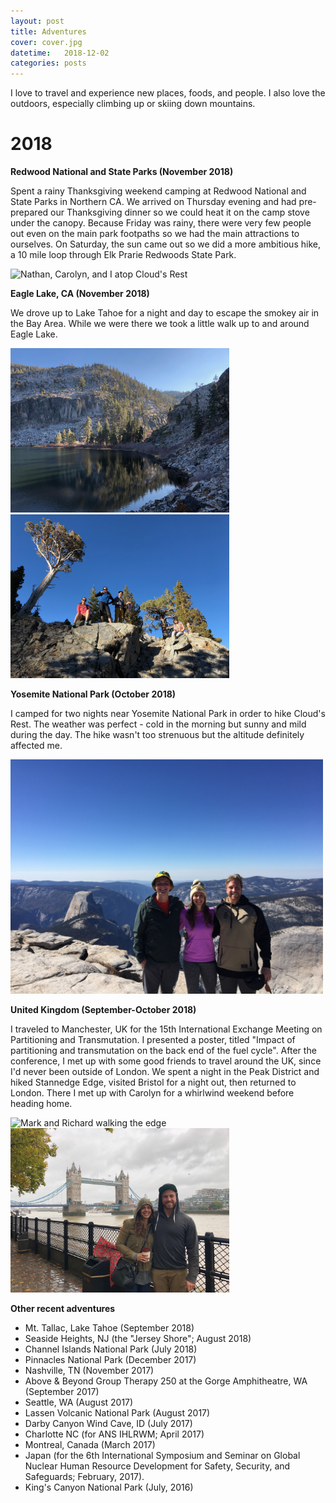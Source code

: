 ```yaml
---
layout: post
title: Adventures
cover: cover.jpg
datetime:   2018-12-02
categories: posts
---
```


I love to travel and experience new places, foods, and people. I also love the outdoors, especially climbing up or skiing down mountains.

# 2018

**Redwood National and State Parks (November 2018)**

Spent a rainy Thanksgiving weekend camping at Redwood National and State Parks in Northern CA. We arrived on Thursday evening and had pre-prepared our Thanksgiving dinner so we could heat it on the camp stove under the canopy. Because Friday was rainy, there were very few people out even on the main park footpaths so we had the main attractions to ourselves. On Saturday, the sun came out so we did a more ambitious hike, a 10 mile loop through Elk Prarie Redwoods State Park.

<img src="/images/2018-11_redwoods.jpg" alt="Nathan, Carolyn, and I atop Cloud's Rest" width="500" />


**Eagle Lake, CA (November 2018)**

We drove up to Lake Tahoe for a night and day to escape the smokey air in the Bay Area. While we were there we took a little walk up to and around Eagle Lake.

<p float="left">
  <img src="/images/2018-11_eagle_lake.jpg" alt="Eagle Lake in the afternoon sun" width="350" />
  <img src="/images/2018-11_eagle_lake2.jpg" alt="The crew: Carolyn, Kathy, Eric, and Franziska" width="350" />
</p>

**Yosemite National Park (October 2018)**

I camped for two nights near Yosemite National Park in order to hike Cloud's Rest. The weather was perfect - cold in the morning but sunny and mild during the day. The hike wasn't too strenuous but the altitude definitely affected me.

<img src="/images/2018-10_yosemite.jpg" alt="Nathan, Carolyn, and I atop Cloud's Rest" width="500" />

**United Kingdom (September-October 2018)**

I traveled to Manchester, UK for the 15th International Exchange Meeting on Partitioning and Transmutation. I presented a poster, titled "Impact of partitioning and transmutation on the back end of the fuel cycle". After the conference, I met up with some good friends to travel around the UK, since I'd never been outside of London. We spent a night in the Peak District and hiked Stannedge Edge, visited Bristol for a night out, then returned to London. There I met up with Carolyn for a whirlwind weekend before heading home.

<p float="left">
  <img src="/images/2018-10_stannedge_edge.png" alt="Mark and Richard walking the edge" width="350" />

  <img src="/images/2018-10_london.jpg" alt="Carolyn and I (and a sad abandoned umbrella) at Tower Bridge" width="350" />
</p>

**Other recent adventures**

* Mt. Tallac, Lake Tahoe (September 2018)
* Seaside Heights, NJ (the "Jersey Shore"; August 2018)
* Channel Islands National Park (July 2018)
* Pinnacles National Park (December 2017)
* Nashville, TN (November 2017)
* Above & Beyond Group Therapy 250 at the Gorge Amphitheatre, WA (September 2017)
* Seattle, WA (August 2017)
* Lassen Volcanic National Park (August 2017)
* Darby Canyon Wind Cave, ID (July 2017)
* Charlotte NC (for ANS IHLRWM; April 2017)
* Montreal, Canada (March 2017)
* Japan (for the 6th International Symposium and Seminar on Global Nuclear Human Resource Development for Safety, Security, and Safeguards; February, 2017).
* King's Canyon National Park (July, 2016)

